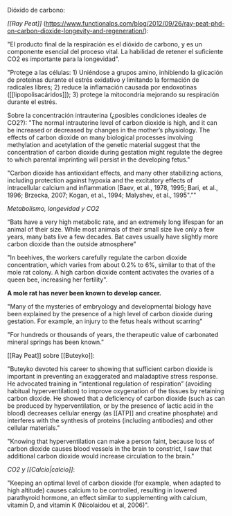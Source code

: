 Dióxido de carbono:

*[[Ray Peat]]* (https://www.functionalps.com/blog/2012/09/26/ray-peat-phd-on-carbon-dioxide-longevity-and-regeneration/):

"El producto final de la respiración es el dióxido de carbono, y es un componente esencial del proceso vital. La habilidad de retener el suficiente CO2 es importante para la longevidad".

"Protege a las células: 1) Uniéndose a grupos amino, inhibiendo la glicación de proteínas durante el estrés oxidativo y limitando la formación de radicales libres; 2) reduce la inflamación causada por endoxotinas ([[lipopolisacáridos]]); 3) protege la mitocondria mejorando su respiración durante el estrés.

Sobre la concentración intrauterina (¿posibles condiciones ideales de CO2?):
"The normal intrauterine level of carbon dioxide is high, and it can be increased or decreased by changes in the mother’s physiology. The effects of carbon dioxide on many biological processes involving methylation and acetylation of the genetic material suggest that the concentration of carbon dioxide during gestation might regulate the degree to which parental imprinting will persist in the developing fetus."

"Carbon dioxide has antioxidant effects, and many other stabilizing actions, including protection against hypoxia and the excitatory effects of intracellular calcium and inflammation (Baev, et al., 1978, 1995; Bari, et al., 1996; Brzecka, 2007; Kogan, et al., 1994; Malyshev, et al., 1995".”"

*Metabolismo, longevidad y CO2*

“Bats have a very high metabolic rate, and an extremely long lifespan for an animal of their size. While most animals of their small size live only a few years, many bats live a few decades. Bat caves usually have slightly more carbon dioxide than the outside atmosphere"

"In beehives, the workers carefully regulate the carbon dioxide concentration, which varies from about 0.2% to 6%, similar to that of the mole rat colony. A high carbon dioxide content activates the ovaries of a queen bee, increasing her fertility".

**A mole rat has never been known to develop cancer.**

"Many of the mysteries of embryology and developmental biology have been explained by the presence of a high level of carbon dioxide during gestation. For example, an injury to the fetus heals without scarring"

"For hundreds or thousands of years, the therapeutic value of carbonated mineral springs has been known." 

[[Ray Peat]] sobre [[Buteyko]]:

"Buteyko devoted his career to showing that sufficient carbon dioxide is important in preventing an exaggerated and maladaptive stress response. He advocated training in “intentional regulation of respiration” (avoiding habitual hyperventilation) to improve oxygenation of the tissues by retaining carbon dioxide. He showed that a deficiency of carbon dioxide (such as can be produced by hyperventilation, or by the presence of lactic acid in the blood) decreases cellular energy (as [[ATP]] and creatine phosphate) and interferes with the synthesis of proteins (including antibodies) and other cellular materials."

"Knowing that hyperventilation can make a person faint, because loss of carbon dioxide causes blood vessels in the brain to constrict, I saw that additional carbon dioxide would increase circulation to the brain."

*CO2 y [[Calcio|calcio]]*:

"Keeping an optimal level of carbon dioxide (for example, when adapted to high altitude) causes calcium to be controlled, resulting in lowered parathyroid hormone, an effect similar to supplementing with calcium, vitamin D, and vitamin K (Nicolaidou et al, 2006)".